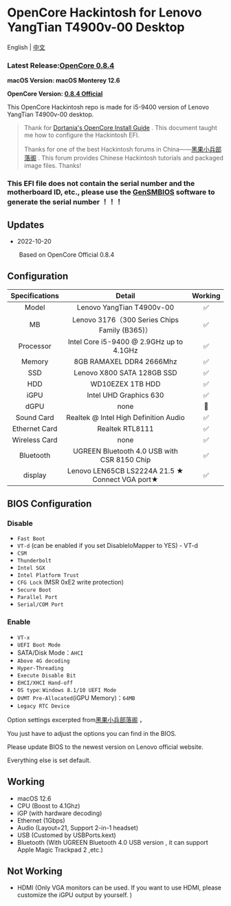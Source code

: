 # OpenCore Hackintosh for Lenovo YangTian T4900v-00 Desktop

English | [中文](https://github.com/jimococo/Lenovo-YT-T4900v-Hackintosh-OpenCore/blob/main/README_CN.md)

### Latest Release:[OpenCore 0.8.4](https://github.com/jimococo/Lenovo-YT-T4900v-Hackintosh-OpenCore/releases/tag/v0.8.4)

**macOS Version: macOS Monterey 12.6**

**OpenCore Version: [0.8.4 Official](https://github.com/acidanthera/OpenCorePkg/releases/tag/0.8.4)**

This OpenCore Hackintosh repo is made for i5-9400 version of Lenovo YangTian T4900v-00 desktop.

> Thank for  [Dortania's OpenCore Install Guide](https://dortania.github.io/OpenCore-Install-Guide/) . This document taught me how to configure the Hackintosh EFI.
>
> Thanks for one of the best Hackintosh forums in China——[黑果小兵部落阁](https://blog.daliansky.net/) . This forum provides Chinese Hackintosh tutorials and packaged image files. Thanks!



### This EFI file does not contain the serial number and the motherboard ID, etc., please use the  [GenSMBIOS](https://github.com/corpnewt/GenSMBIOS) software to generate the serial number ！！！



## Updates
- 2022-10-20

  ​	Based on OpenCore Official 0.8.4 
## Configuration

| Specifications |                     Detail                      | Working |
| :------------: | :---------------------------------------------: | :-----: |
|     Model      |            Lenovo YangTian T4900v-00            |    ✅    |
|       MB       |  Lenovo 3176（300 Series Chips Family (B365)）  |    ✅    |
|   Processor    |    Intel Core i5-9400 @ 2.9GHz up to 4.1GHz     |    ✅    |
|     Memory     |            8GB RAMAXEL DDR4 2666Mhz             |    ✅    |
|      SSD       |           Lenovo X800 SATA 128GB SSD            |    ✅    |
|      HDD       |                WD10EZEX 1TB HDD                 |    ✅    |
|      iGPU      |             Intel UHD Graphics 630              |    ✅    |
|      dGPU      |                      none                       |    🚫    |
|   Sound Card   |      Realtek @ Intel High Definition Audio      |    ✅    |
| Ethernet Card  |                 Realtek RTL8111                 |    ✅    |
| Wireless Card  |                      none                       |    ✅    |
|   Bluetooth    |   UGREEN Bluetooth 4.0 USB with CSR 8150 Chip   |    ✅    |
|    display     | Lenovo LEN65CB LS2224A 21.5 ★ Connect VGA port★ |    ✅    |

## BIOS Configuration

### Disable

- `Fast Boot` 
- `VT-d` (can be enabled if you set DisableIoMapper to YES) - VT-d
- `CSM` 
- `Thunderbolt`
- `Intel SGX` 
- `Intel Platform Trust`
- `CFG Lock` (MSR 0xE2 write protection)
- `Secure Boot` 
- `Parallel Port` 
- `Serial/COM Port` 

### Enable

- `VT-x` 
- `UEFI Boot Mode` 
- SATA/Disk Mode：`AHCI`
- `Above 4G decoding` 
- `Hyper-Threading` 
- `Execute Disable Bit` 
- `EHCI/XHCI Hand-off` 
- `OS type`: `Windows 8.1/10 UEFI Mode` 
- `DVMT Pre-Allocated`(iGPU Memory)：`64MB`
- `Legacy RTC Device` 

Option settings excerpted from[黑果小兵部落阁](https://blog.daliansky.net/) ，

You just have to adjust the options you can find in the BIOS.

Please update BIOS to the newest version on Lenovo official website.

Everything else is set default.

## Working

- macOS 12.6
- CPU (Boost to 4.1Ghz)
- iGP (with hardware decoding)
- Ethernet (1Gbps)
- Audio (Layout=21, Support 2-in-1 headset)
- USB (Customed by USBPorts.kext)
- Bluetooth (With UGREEN Bluetooth 4.0 USB version , it can support Apple Magic Trackpad 2 ,etc.)

## Not Working

- HDMI (Only VGA monitors can be used. If you want to use HDMI, please customize the iGPU output by yourself. )
